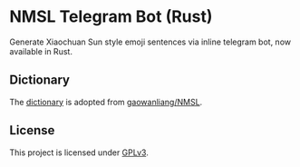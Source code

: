 # NMSL Telegram Bot (Rust)

Generate Xiaochuan Sun style emoji sentences via inline telegram bot, now available in Rust.

## Dictionary

The [dictionary](bible.json) is adopted from [gaowanliang/NMSL](https://github.com/gaowanliang/NMSL).

## License

This project is licensed under [GPLv3](LICENSE).